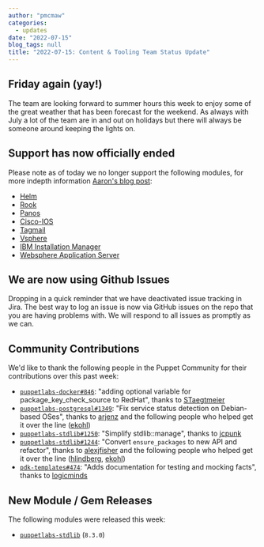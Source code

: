 ```yaml
---
author: "pmcmaw"
categories:
  - updates
date: "2022-07-15"
blog_tags: null
title: "2022-07-15: Content & Tooling Team Status Update"
---
```


## Friday again (yay!)

The team are looking forward to summer hours this week to enjoy some of the great weather that has been forecast for the weekend. As always with July a lot of the team are in and out on holidays but there will always be someone around keeping the lights on.

## Support has now officially ended

Please note as of today we no longer support the following modules, for more indepth information [Aaron's blog post](https://pup.pt/cat/blog/posts/2022-06-30-changes-to-supported-modules/): 

* [Helm](https://forge.puppet.com/modules/puppetlabs/helm)
* [Rook](https://forge.puppet.com/modules/puppetlabs/rook)
* [Panos](https://forge.puppet.com/modules/puppetlabs/panos)
* [Cisco-IOS](https://forge.puppet.com/modules/puppetlabs/cisco_ios)
* [Tagmail](https://forge.puppet.com/modules/puppetlabs/tagmail)
* [Vsphere](https://forge.puppet.com/modules/puppetlabs/vsphere)
* [IBM Installation Manager](https://forge.puppet.com/modules/puppetlabs/ibm_installation_manager)
* [Websphere Application Server](https://forge.puppet.com/modules/puppetlabs/websphere_application_server)

## We are now using Github Issues

Dropping in a quick reminder that we have deactivated issue tracking in Jira. The best way to log an issue is now via GitHub issues on the repo that you are having problems with. 
We will respond to all issues as promptly as we can.

## Community Contributions

We'd like to thank the following people in the Puppet Community for their contributions over this past week:

- [`puppetlabs-docker#846`][puppetlabs-docker-pr-846]: "adding optional variable for package_key_check_source to RedHat", thanks to [STaegtmeier][STaegtmeier]
- [`puppetlabs-postgresql#1349`][puppetlabs-postgresql-pr-1349]: "Fix service status detection on Debian-based OSes", thanks to [arjenz][arjenz] and the following people who helped get it over the line ([ekohl][ekohl])
- [`puppetlabs-stdlib#1250`][puppetlabs-stdlib-pr-1250]: "Simplify stdlib::manage", thanks to [jcpunk][jcpunk]
- [`puppetlabs-stdlib#1244`][puppetlabs-stdlib-pr-1244]: "Convert `ensure_packages` to new API and refactor", thanks to [alexjfisher][alexjfisher] and the following people who helped get it over the line ([hlindberg][hlindberg], [ekohl][ekohl])
- [`pdk-templates#474`][pdk-templates-pr-474]: "Adds documentation for testing and mocking facts", thanks to [logicminds][logicminds]

## New Module / Gem Releases

The following modules were released this week:

- [`puppetlabs-stdlib`][puppetlabs-stdlib] (`8.3.0`)

  [puppetlabs-stdlib]: https://github.com/puppetlabs/puppetlabs-stdlib
  [puppetlabs-docker-pr-846]: https://github.com/puppetlabs/puppetlabs-docker/pull/846
  [STaegtmeier]: https://github.com/STaegtmeier
  [puppetlabs-postgresql-pr-1349]: https://github.com/puppetlabs/puppetlabs-postgresql/pull/1349
  [arjenz]: https://github.com/arjenz
  [ekohl]: https://github.com/ekohl
  [puppetlabs-stdlib-pr-1250]: https://github.com/puppetlabs/puppetlabs-stdlib/pull/1250
  [jcpunk]: https://github.com/jcpunk
  [puppetlabs-stdlib-pr-1244]: https://github.com/puppetlabs/puppetlabs-stdlib/pull/1244
  [alexjfisher]: https://github.com/alexjfisher
  [hlindberg]: https://github.com/hlindberg
  [pdk-templates-pr-474]: https://github.com/puppetlabs/pdk-templates/pull/474
  [logicminds]: https://github.com/logicminds
